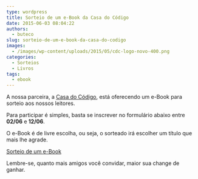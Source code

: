 ```yaml
---
type: wordpress
title: Sorteio de um e-Book da Casa do Código
date: 2015-06-03 08:04:22
authors:
  - buteco
slug: sorteio-de-um-e-book-da-casa-do-codigo
images:
  - /images/wp-content/uploads/2015/05/cdc-logo-novo-400.png
categories:
  - Sorteios
  - Livros
tags:
  - ebook
---
```


A nossa parceira, a <a href="http://www.casadocodigo.com.br/" target="_blank">Casa do Código</a>, está oferecendo um e-Book para sorteio aos nossos leitores.

Para participar é simples, basta se inscrever no formulário abaixo entre <strong>02/06</strong> e <strong>12/06</strong>.

O e-Book é de livre escolha, ou seja, o sorteado irá escolher um título que mais lhe agrade.

<a class="e-widget" href="https://gleam.io/R97C9/sorteio-de-um-ebook" rel="nofollow">Sorteio de um e-Book</a>
<script type="text/javascript" src="https://js.gleam.io/e.js" async="true"></script>

Lembre-se, quanto mais amigos você convidar, maior sua change de ganhar.
